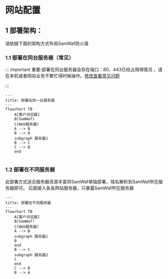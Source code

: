 # 网站配置
  
## 1 部署架构：
请依据下面的架构方式布局SamWaf防火墙

### 1.1 部署在同台服务器（常见）
::: important
重要:部署在同台服务器会存在端口：80、443已经占用得情况 ，请在本机或者网站业务不繁忙得时候操作。[修改查看常见问题](./Question.md#_1-端口80-被占用情况)  

:::


```mermaid
---
title: 部署在同一台服务器
---
flowchart TB
    A[客户浏览器]
	B(SamWaf)
	C(Web服务器)
	A --> B  
	B --> A
	subgraph 服务器1
    B --> C
    C --> B
    end
  
```


### 1.2 部署在不同服务器
此部署方式适合服务器资源丰富将SamWaf单独部署，域名解析到SamWaf所在服务器即可。
后面接入各各网站服务器，只暴露SamWaf所在服务器

```mermaid
---
title: 部署在不同服务器
---
flowchart TB
    A[客户浏览器]
	B(SamWaf)
	C(Web服务器)
	A --> B  
	subgraph 服务器1
    B 
    end  
	B --> C
	subgraph 服务器2 
    C
    end
	C --> B
	B --> A 
  
```
